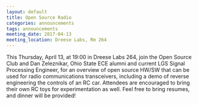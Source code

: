 ```yaml
---
layout: default
title: Open Source Radio
categories: announcements
tags: announcements
meeting_date: 2017-04-13
meeting_location: Dreese Labs, Rm 264
---
```


<!-- INSERT TEXT HERE -->
This Thursday, April 13, at 19:00 in Dreese Labs 264, join the Open Source Club and Dan Zeleznikar, Ohio State ECE alumni and current LGS Signal Processing Engineer, for an overview of open source HW/SW that can be used for radio communications transceivers, including a demo of reverse engineering the controls of an RC car. Attendees are encouraged to bring their own RC toys for experimentation as well. Feel free to bring resumes, and dinner will be provided!

<!-- generated by _helpers/newPost.rb -->
